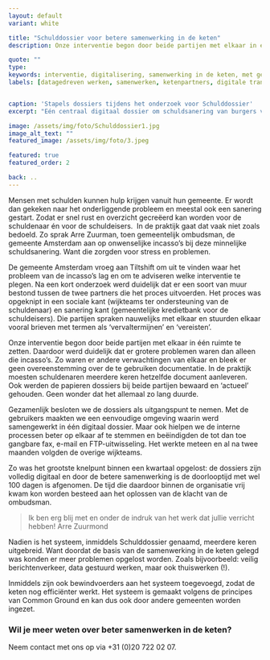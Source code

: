 ```yaml
---
layout: default
variant: white

title: "Schulddossier voor betere samenwerking in de keten"
description: Onze interventie begon door beide partijen met elkaar in één ruimte te zetten. Daardoor werd duidelijk dat er grotere problemen waren dan alleen de incasso’s. Met de gebruikers maakten we een eenvoudige omgeving waarin werd samengewerkt in één digitaal dossier, waardoor de doorlooptijd met wel 100 dagen is afgenomen.

quote: ""
type: 
keywords: interventie, digitalisering, samenwerking in de keten, met gebruikers, maak het echt, datagedreevn werken, digitale transitie
labels: [datagedreven werken, samenwerken, ketenpartners, digitale transitie]


caption: 'Stapels dossiers tijdens het onderzoek voor Schulddossier'
excerpt: "Eén centraal digitaal dossier om schuldsanering van burgers veilig en sneller te laten verlopen. Waardoor de doorlooptijd met wel 100 dagen is afgenomen."

image: /assets/img/foto/Schulddossier1.jpg
image_alt_text: ""
featured_image: /assets/img/foto/3.jpeg

featured: true
featured_order: 2

back: ..
---
```

Mensen met schulden kunnen hulp krijgen vanuit hun gemeente. Er wordt dan gekeken naar het onderliggende probleem en meestal ook een sanering gestart. Zodat er snel rust en overzicht gecreëerd kan worden voor de schuldenaar én voor de schuldeisers.  In de praktijk gaat dat vaak niet zoals bedoeld. Zo sprak Arre Zuurman, toen gemeentelijk ombudsman, de gemeente Amsterdam aan op onwenselijke incasso’s bij deze minnelijke schuldsanering. Want die zorgden voor stress en problemen.

De gemeente Amsterdam vroeg aan Tiltshift om uit te vinden waar het probleem van de incasso’s lag en om te adviseren welke interventie te plegen. Na een kort onderzoek werd duidelijk dat er een soort van muur bestond tussen de twee partners die het proces uitvoerden. Het proces was opgeknipt in een sociale kant (wijkteams ter ondersteuning van de schuldenaar) en sanering kant (gemeentelijke kredietbank voor de schuldeisers). Die partijen spraken nauwelijks met elkaar en stuurden elkaar vooral brieven met termen als ‘vervaltermijnen’ en ‘vereisten’.

Onze interventie begon door beide partijen met elkaar in één ruimte te zetten. Daardoor werd duidelijk dat er grotere problemen waren dan alleen die incasso’s. Zo waren er andere verwachtingen van elkaar en bleek er geen overeenstemming over de te gebruiken documentatie. In de praktijk moesten schuldenaren meerdere keren hetzelfde document aanleveren. Ook werden de papieren dossiers bij beide partijen bewaard en ‘actueel’ gehouden. Geen wonder dat het allemaal zo lang duurde.

<div class="article-image" style="background-image: url(/assets/img/foto/Schulddossier2.jpg)">
    <div class="slope"></div>
    <div class="slope slope--flip"></div>
</div>

Gezamenlijk besloten we de dossiers als uitgangspunt te nemen. Met de gebruikers maakten we een eenvoudige omgeving waarin werd samengewerkt in één digitaal dossier. Maar ook hielpen we de interne processen beter op elkaar af te stemmen en beëindigden de tot dan toe gangbare fax, e-mail en FTP-uitwisseling. Het werkte meteen en al na twee maanden volgden de overige wijkteams. 

Zo was het grootste knelpunt binnen een kwartaal opgelost: de dossiers zijn volledig digitaal en door de betere samenwerking is de doorlooptijd met wel 100 dagen is afgenomen. De tijd die daardoor binnen de organisatie vrij kwam kon worden besteed aan het oplossen van de klacht van de ombudsman.

> Ik ben erg blij met en onder de indruk van het werk dat jullie verricht hebben!
Arre Zuurmond

Nadien is het systeem, inmiddels Schulddossier genaamd, meerdere keren uitgebreid. Want doordat de basis van de samenwerking in de keten gelegd was konden er meer problemen opgelost worden. Zoals bijvoorbeeld: veilig berichtenverkeer, data gestuurd werken, maar ook thuiswerken (!).

Inmiddels zijn ook bewindvoerders aan het systeem toegevoegd, zodat de keten nog efficiënter werkt. Het systeem is gemaakt volgens de principes van Common Ground en kan dus ook door  andere gemeenten worden ingezet.

### Wil je meer weten over beter samenwerken in de keten?
Neem contact met ons op via +31 (0)20 722 02 07.
